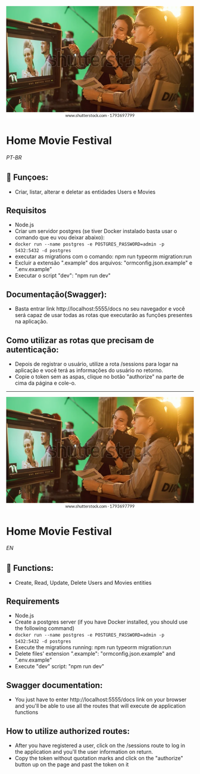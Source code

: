 <img src="headerimage.webp" alt="people working on a movie set">

# Home Movie Festival

###### PT-BR

## 🔧 Funçoes:

-   Criar, listar, alterar e deletar as entidades Users e Movies

## Requisitos

-   Node.js
-   Criar um servidor postgres (se tiver Docker instalado basta usar o comando que eu vou deixar abaixo):
-   <code>docker run --name postgres -e POSTGRES_PASSWORD=admin -p 5432:5432 -d postgres</code>
-   executar as migrations com o comando: npm run typeorm migration:run
-   Excluir a extensão ".example" dos arquivos: "ormconfig.json.example" e ".env.example"
-   Executar o script "dev": "npm run dev"

## Documentação(Swagger):

-   Basta entrar link http://localhost:5555/docs no seu navegador e você será capaz de usar todas as rotas que executarão as funções presentes na aplicação.

## Como utilizar as rotas que precisam de autenticação:

-   Depois de registrar o usuário, utilize a rota /sessions para logar na aplicação e você terá as informações do usuário no retorno.
-   Copie o token sem as aspas, clique no botão "authorize" na parte de cima da página e cole-o.

---

<img src="headerimage.webp" alt="people working on a movie set">

# Home Movie Festival

###### EN

## 🔧 Functions:

-   Create, Read, Update, Delete Users and Movies entities

## Requirements

-   Node.js
-   Create a postgres server (if you have Docker installed, you should use the following command)
-   <code>docker run --name postgres -e POSTGRES_PASSWORD=admin -p 5432:5432 -d postgres</code>
-   Execute the migrations running: npm run typeorm migration:run
-   Delete files' extension ".example": "ormconfig.json.example" and ".env.example"
-   Execute "dev" script: "npm run dev"

## Swagger documentation:

-   You just have to enter http://localhost:5555/docs link on your browser and you'll be able to use all the routes that will execute de application functions

## How to utilize authorized routes:

-   After you have registered a user, click on the /sessions route to log in the application and you'll the user information on return.
-   Copy the token without quotation marks and click on the "authorize" button up on the page and past the token on it

